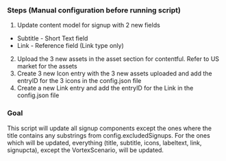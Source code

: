### Steps (Manual configuration before running script)
1. Update content model for signup with 2 new fields
  - Subtitle - Short Text field
  - Link - Reference field (Link type only)
2. Upload the 3 new assets in the asset section for contentful. Refer to US market for the assets
3. Create 3 new Icon entry with the 3 new assets uploaded and add the entryID for the 3 icons in the config.json file
4. Create a new Link entry and add the entryID for the Link in the config.json file

### Goal
This script will update all signup components except the ones where the title contains any substrings from config.excludedSignups.
For the ones which will be updated, everything (title, subtitle, icons, labeltext, link, signupcta), except the VortexScenario, will be updated.